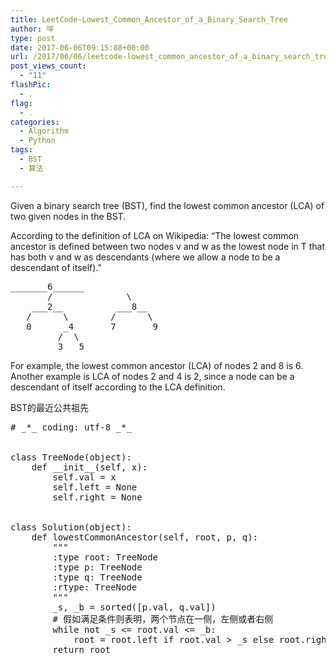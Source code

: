 ```yaml
---
title: LeetCode-Lowest_Common_Ancestor_of_a_Binary_Search_Tree
author: 咩
type: post
date: 2017-06-06T09:15:08+00:00
url: /2017/06/06/leetcode-lowest_common_ancestor_of_a_binary_search_tree/
post_views_count:
  - "11"
flashPic:
  - .
flag:
  - .
categories:
  - Algorithm
  - Python
tags:
  - BST
  - 算法

---
```

Given a binary search tree (BST), find the lowest common ancestor (LCA) of two given nodes in the BST.

According to the definition of LCA on Wikipedia: “The lowest common ancestor is defined between two nodes v and w as the lowest node in T that has both v and w as descendants (where we allow a node to be a descendant of itself).”

<pre class="lang:bash decode:1 " >_______6______
       /              \
    ___2__          ___8__
   /      \        /      \
   0      _4       7       9
         /  \
         3   5
</pre>

For example, the lowest common ancestor (LCA) of nodes 2 and 8 is 6. Another example is LCA of nodes 2 and 4 is 2, since a node can be a descendant of itself according to the LCA definition.
  
BST的最近公共祖先

<pre class="lang:python decode:1 " ># _*_ coding: utf-8 _*_


class TreeNode(object):
    def __init__(self, x):
        self.val = x
        self.left = None
        self.right = None


class Solution(object):
    def lowestCommonAncestor(self, root, p, q):
        """
        :type root: TreeNode
        :type p: TreeNode
        :type q: TreeNode
        :rtype: TreeNode
        """
        _s, _b = sorted([p.val, q.val])
        # 假如满足条件则表明，两个节点在一侧，左侧或者右侧
        while not _s &lt;= root.val &lt;= _b:
            root = root.left if root.val &gt; _s else root.right
        return root
</pre>